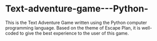 # Text-adventure-game---Python-
This is the Text Adventure Game written using the Python computer programming language. Based on the theme of Escape Plan, it is well-coded to give the best experience to the user of this game.
